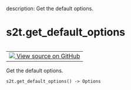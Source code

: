 description: Get the default options.

<div itemscope itemtype="http://developers.google.com/ReferenceObject">
<meta itemprop="name" content="s2t.get_default_options" />
<meta itemprop="path" content="Stable" />
</div>

# s2t.get_default_options

<!-- Insert buttons and diff -->

<table class="tfo-notebook-buttons tfo-api nocontent" align="left">
<td>
  <a target="_blank" href="https://github.com/google/struct2tensor/blob/master/struct2tensor/calculate_options.py">
    <img src="https://www.tensorflow.org/images/GitHub-Mark-32px.png" />
    View source on GitHub
  </a>
</td>
</table>



Get the default options.

<pre class="devsite-click-to-copy prettyprint lang-py tfo-signature-link">
<code>s2t.get_default_options() -> Options
</code></pre>



<!-- Placeholder for "Used in" -->
